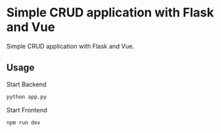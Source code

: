# Simple CRUD application with Flask and Vue
Simple CRUD application with Flask and Vue.

## Usage

Start Backend
```python
python app.py 
```

Start Frontend
```bash
npm run dev
```
